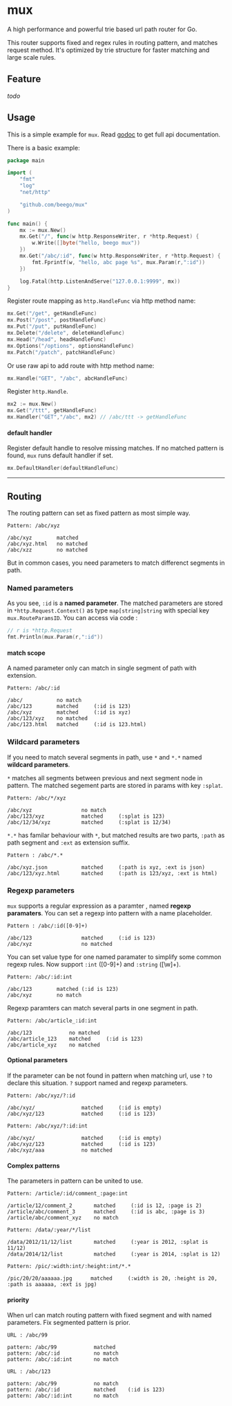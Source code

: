 # mux

A high performance and powerful trie based url path router for Go.

This router supports fixed and regex rules in routing pattern, and matches request method. It's optimized by trie structure for faster matching and large scale rules.

## Feature

*todo*

## Usage

This is a simple example for `mux`. Read [godoc](#) to get full api documentation.

There is a basic example:

```go
package main

import (
	"fmt"
	"log"
	"net/http"

	"github.com/beego/mux"
)

func main() {
	mx := mux.New()
	mx.Get("/", func(w http.ResponseWriter, r *http.Request) {
		w.Write([]byte("hello, beego mux"))
	})
	mx.Get("/abc/:id", func(w http.ResponseWriter, r *http.Request) {
		fmt.Fprintf(w, "hello, abc page %s", mux.Param(r,":id"))
	})

	log.Fatal(http.ListenAndServe("127.0.0.1:9999", mx))
}
```

Register route mapping as `http.HandleFunc` via http method name:

```go
mx.Get("/get", getHandleFunc)
mx.Post("/post", postHandleFunc)
mx.Put("/put", putHandleFunc)
mx.Delete("/delete", deleteHandleFunc)
mx.Head("/head", headHandleFunc)
mx.Options("/options", optionsHandleFunc)
mx.Patch("/patch", patchHandleFunc)
```

Or use raw api to add route with http method name:

```go
mx.Handle("GET", "/abc", abcHandleFunc)
```

Register `http.Handle`.

```go
mx2 := mux.New()
mx.Get("/ttt", getHandleFunc)
mx.Handler("GET","/abc", mx2) // /abc/ttt -> getHandleFunc
```

#### default handler

Register default handle to resolve missing matches. If no matched pattern is found, `mux` runs default handler if set.

```go
mx.DefaultHandler(defaultHandleFunc)
```

-----

## Routing

The routing pattern can set as fixed pattern as most simple way.

```
Pattern: /abc/xyz

/abc/xyz        matched
/abc/xyz.html   no matched 
/abc/xzz        no matched
```

But in common cases, you need parameters to match differenct segments in path.

### Named parameters

As you see, `:id` is a **named parameter**. The matched parameters are stored in `*http.Request.Context()` as type `map[string]string` with special key `mux.RouteParamsID`. You can access via code :

```go
// r is *http.Request
fmt.Println(mux.Param(r,":id"))
```

#### match scope

A named parameter only can match in single segment of path with extension.

```
Pattern: /abc/:id

/abc/           no match
/abc/123        matched     (:id is 123)
/abc/xyz        matched     (:id is xyz)
/abc/123/xyz    no matched
/abc/123.html   matched     (:id is 123.html)
```

### Wildcard parameters

If you need to match several segments in path, use `*` and `*.*` named **wildcard parameters**.

`*` matches all segments between previous and next segment node in pattern. The matched segement parts are stored in params with key `:splat`.

```
Pattern: /abc/*/xyz

/abc/xyz                no match
/abc/123/xyz            matched     (:splat is 123)
/abc/12/34/xyz          matched     (:splat is 12/34)  
```

`*.*` has familar behaviour with `*`, but matched results are two parts, `:path` as path segment and `:ext` as extension suffix.

```
Pattern : /abc/*.*

/abc/xyz.json           matched     (:path is xyz, :ext is json)
/abc/123/xyz.html       matched     (:path is 123/xyz, :ext is html)
```

### Regexp parameters

`mux` supports a regular expression as a paramter , named **regexp paramaters**. You can set a regexp into pattern with a name placeholder.

```
Pattern : /abc/:id([0-9]+)

/abc/123                matched     (:id is 123)
/abc/xyz                no matched
```

You can set value type for one named paramater to simplify some common regexp rules. Now support `:int` ([0-9]+) and `:string` ([\w]+).

```
Pattern: /abc/:id:int

/abc/123        matched (:id is 123)
/abc/xyz        no match
```

Regexp paramters can match several parts in one segment in path.

```
Pattern: /abc/article_:id:int

/abc/123            no matched
/abc/article_123    matched     (:id is 123)
/abc/article_xyz    no matched
```

#### Optional parameters

If the parameter can be not found in pattern when matching url, use `?` to declare this situation. `?` support named and regexp parameters.

```
Pattern: /abc/xyz/?:id

/abc/xyz/               matched     (:id is empty)
/abc/xyz/123            matched     (:id is 123)

Pattern: /abc/xyz/?:id:int

/abc/xyz/               matched     (:id is empty)
/abc/xyz/123            matched     (:id is 123)
/abc/xyz/aaa            no matched
```

#### Complex patterns

The parameters in pattern can be united to use.

```
Pattern: /article/:id/comment_:page:int

/article/12/comment_2       matched     (:id is 12, :page is 2)
/article/abc/comment_3      matched     (:id is abc, :page is 3)
/article/abc/comment_xyz    no match

Pattern: /data/:year/*/list

/data/2012/11/12/list       matched     (:year is 2012, :splat is 11/12)
/data/2014/12/list          matched     (:year is 2014, :splat is 12)

Pattern: /pic/:width:int/:height:int/*.*

/pic/20/20/aaaaaa.jpg      matched     (:width is 20, :height is 20, :path is aaaaaa, :ext is jpg)
```

#### priority

When url can match routing pattern with fixed segment and with named parameters. Fix segmented pattern is prior.


```
URL : /abc/99

pattern: /abc/99            matched
pattern: /abc/:id           no match
pattern: /abc/:id:int       no match

URL : /abc/123

pattern: /abc/99            no match
pattern: /abc/:id           matched    (:id is 123)
pattern: /abc/:id:int       no match
```